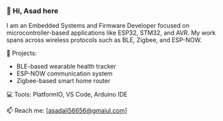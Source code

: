 ### 👋 Hi, Asad here

I am an Embedded Systems and Firmware Developer focused on microcontroller-based applications like ESP32, STM32, and AVR. My work spans across wireless protocols such as BLE, Zigbee, and ESP-NOW.

🔧 Projects:
- BLE-based wearable health tracker
- ESP-NOW communication system
- Zigbee-based smart home router

💻 Tools: PlatformIO, VS Code, Arduino IDE

📫 Reach me: [asadali56656@gmaiul.com]
